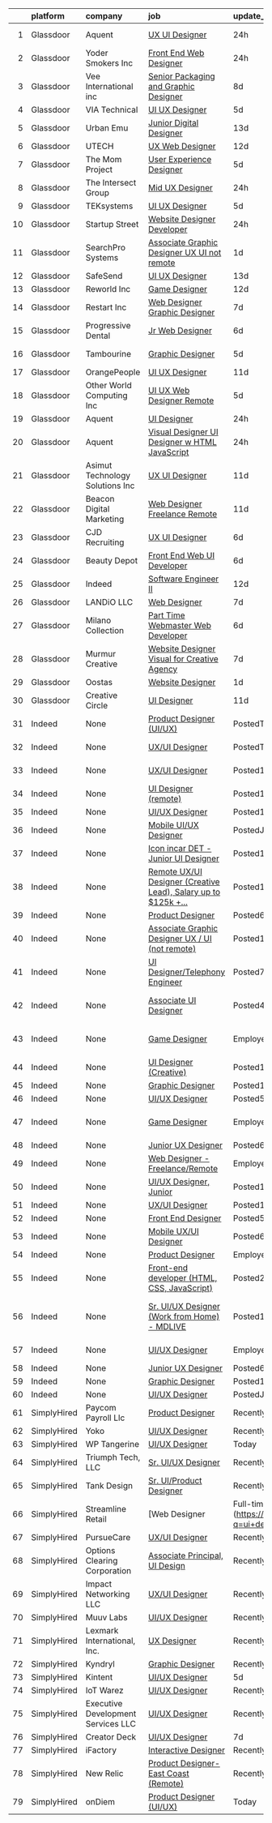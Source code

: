

|    | platform    | company                            | job                                                                                                                                                                                                                                                                                                                                                                                                                                                                                                                                                                                                                                                                                                                                                                                                                                                                                                                                                                                                                                                                                                                                                                                                                                                                                                                | update_time                | location                                       |
|---:|:------------|:-----------------------------------|:-------------------------------------------------------------------------------------------------------------------------------------------------------------------------------------------------------------------------------------------------------------------------------------------------------------------------------------------------------------------------------------------------------------------------------------------------------------------------------------------------------------------------------------------------------------------------------------------------------------------------------------------------------------------------------------------------------------------------------------------------------------------------------------------------------------------------------------------------------------------------------------------------------------------------------------------------------------------------------------------------------------------------------------------------------------------------------------------------------------------------------------------------------------------------------------------------------------------------------------------------------------------------------------------------------------------|:---------------------------|:-----------------------------------------------|
|  1 | Glassdoor   | Aquent                             | [UX   UI Designer](https://www.glassdoor.com/partner/jobListing.htm?pos=115&ao=1110586&s=58&guid=0000017e02b08caab4791fad0b35ea04&src=GD_JOB_AD&t=SR&vt=w&cs=1_ec61da86&cb=1640722632250&jobListingId=1007531285725&cpc=883DC43018083D9A&jrtk=3-0-1fo1b136fu3qj801-1fo1b136su1j0800-7b89169d82bec9f3--6NYlbfkN0DMrcEu7yrtATojKJA7cEzGQ3FdRGWLh0CZQInL4ECGI52ZyweAoyPmdD8SPg-eEdw_i0rGBjAhoAqkrdviVAzNXj4ery_NXeXuFasQ6c2GXw0HiW1AEhBr0aLuC-DY7eK8-LwA5E2aUxPwv_iIKO_wRIIcyvxZgDQ3OTIZc1SnmzavjwlXJU6n99OZDIMd5_E92y-RCu2kxJFCyEaEJQ8DlaH5vvlS5OCtKh0_ZhxsHHjGPtqFiPUQey5P9wkn3DQ5P_Fefr8H2N-eOEmI_Yph2Z9Wy7EnuiSwH0GJyd2UYgnYfJd0HrJx2ZingJ-It2X48mLNg8CwzrtK-P4CV7VA-B3okgflnlFMvUSLe2CCOu-09XfvquJb_nPksYQ3CQWpiBM5fpRB4DdHDXlacLW6hNQQ9fuzGnY2VGLHWx182IeZkPlQ2SQ50OXVyU9wGtWWheUuLRoBRA%3D%3D)                                                                                                                                                                                                                                                                                                                                                                                                                                                                                                                 | 24h                        | Mountain View, CA                              |
|  2 | Glassdoor   | Yoder Smokers Inc                  | [Front End Web Designer](https://www.glassdoor.com/partner/jobListing.htm?pos=102&ao=1110586&s=58&guid=0000017e02b08caab4791fad0b35ea04&src=GD_JOB_AD&t=SR&vt=w&ea=1&cs=1_44c6066b&cb=1640722632248&jobListingId=1007531161720&cpc=31D92C3C5F3D4D46&jrtk=3-0-1fo1b136fu3qj801-1fo1b136su1j0800-6aa9d292058de38e--6NYlbfkN0C2SVAOpOeIWQkPp9EeCSLxTLheLRty2uanDx8E9nXZ3nTSPwj8hfD9xU37MquzBMTS9vSdm0ANnolAix31sbNjT7gqTuDmUAZyQ3hqSfhjnsd8njFkE_6sI-4NGj9vBFrVtwsvqc3yp8wdPgcQRGonz4X_-esot6b2pUxyFKsHnem2WB0vgq1N95TYW8nyMSmngxUlPdQqz28iXqu_QSq177opVRhpXrWJXpoSq_eM9vUgTJ7N7mwBiISmeuLhGreGtA1DUVyGUurD5pery7nIC8fCSx4DjoHwsGZVRfLGPnbdy9PSu_K5iGkluPnkQuvdJ_4sJ39FPFwUZoE2gOIQUEpUbhr54jX08K6AkeGGv3kSiBrCjhAdOTgEkDg795NN338MI71qe8ret8XLJcWinmMalOL7QnmR7R66zBIDyEOoI4p4sWlFUG3bU1c1G_pEvqawVM-QJripIcCSpAVFYNh9SsAWCy8c_MlMSKVB1m7qb45GK5zytJdRkW3jsac%3D)                                                                                                                                                                                                                                                                                                                                                                                                                                                    | 24h                        | Hutchinson, KS                                 |
|  3 | Glassdoor   | Vee International inc              | [Senior Packaging and Graphic Designer](https://www.glassdoor.com/partner/jobListing.htm?pos=126&ao=1110586&s=58&guid=0000017e02b08caab4791fad0b35ea04&src=GD_JOB_AD&t=SR&vt=w&ea=1&cs=1_7b80e939&cb=1640722632253&jobListingId=1007519032631&cpc=9C938E8DE9AD6C02&jrtk=3-0-1fo1b136fu3qj801-1fo1b136su1j0800-96c0e8b4457894c5--6NYlbfkN0Dr6IKwl4lkWnAOZFGyO8hF2TMBrUYSqKPpHH7znGLbnsjvVMpQ7-eveiYjoB_rmKUGHSk4mT-paGbCiYf9BTelT4q4w1xKyeThGnfGKtKwWQ4fzWdYG6ImaPLbWGViD1KyXhUdZ3Ef2r_EyBCzUuMXqZj8-_j4RUw7QlcQ-Tm3uQYlr7Z_RXHqEBXzWRGiZv_p5SHU9ch3LD2jT1IP7IWZ8h4q5mVI7YjFdafNmvN2t9_e2wnVb6azTFuE7xlZeGGAhbchOy2wTgodtpxbYRNlKgLm1ov2CjDVBw12ojSD6wjc2cfNSgm__YgV8p-N2uLvP4DAVc3oevaJPWZg5LJNQjJhIR1oTvCSMFnMJ0biTJhiPFChNJEuGYG0QgzAp-Fj9Zmqmxw_DtBBZ3Z4k926jpjDiPdJHCrrTg-Jjo1xJyM6sfWfIu6lm-G3UhW0fOMx0OGr6S1GzwUlu_BlCVY55NPgUldPUU425xr6Vcpb3Pkyo_d6nA6yFx5fZzF4lgGTqOGRwpp-ayuqtvEl4sQC)                                                                                                                                                                                                                                                                                                                                                                                                                   | 8d                         | Garden City, NY                                |
|  4 | Glassdoor   | VIA Technical                      | [UI UX Designer](https://www.glassdoor.com/partner/jobListing.htm?pos=106&ao=1110586&s=58&guid=0000017e02b08caab4791fad0b35ea04&src=GD_JOB_AD&t=SR&vt=w&ea=1&cs=1_abb4482c&cb=1640722632249&jobListingId=1007523801243&cpc=AF8BC9077DDDE68D&jrtk=3-0-1fo1b136fu3qj801-1fo1b136su1j0800-e80ccd3ca33403c9--6NYlbfkN0DiMOjtWe4T5v3kAjl8_2bayrJS56UUlntEwXslP8cANY48OY_wSkTvA2xp4BkUxfcVoE56fNtgbmMUgZiU49cdkYPJcjPUwW4qY3Zwj8W2wVu4P8b7wv-5s2kllcya-wstDrzrE7HGMq0HdUGj2nUKk6LdbQkXCIdSBv6EVdxHHGa3jp2c1IyJ0S46kvGN-swW8VTOih9R3jIJAniBzJUJCwNutUKHwUKJoHMZR-FTfflijOdyp4KVnyLgXDh2VBQRZgFeN0V_-J2gANH9VPmja-HYO9_HouDVbcJBriEbOJHlaLLIMBhI20QgeFHlWPayOqyzOcASHfYnZjdHXpt_yVF0hR8K4LFTXI908NBkyDm-FL-3ibzLCk7i_6xTOfK7HpJG__yKlNpd5uD-9HB3x4fp0ihhgUYDgV0TnvSvrUFz2ScnrlmvavxgXzitVv8UYlBQqRcNKXHmOYB3xm0DMqliE8GYIWjCuDHEpvoWVKztCRRGKQ0L)                                                                                                                                                                                                                                                                                                                                                                                                                                                                          | 5d                         | San Diego, CA                                  |
|  5 | Glassdoor   | Urban Emu                          | [Junior Digital Designer](https://www.glassdoor.com/partner/jobListing.htm?pos=104&ao=1110586&s=58&guid=0000017e02b08caab4791fad0b35ea04&src=GD_JOB_AD&t=SR&vt=w&ea=1&cs=1_f4d75413&cb=1640722632248&jobListingId=1007509787953&cpc=25F7D4ABB6558D0F&jrtk=3-0-1fo1b136fu3qj801-1fo1b136su1j0800-5919bc809a6e53db--6NYlbfkN0ACTeRvGRFS6hadW-07x_K1RnsIE8OdH4tufuZ5eRAiXlKUaMSpP8s_d7yX1UKsWVQ2RflAnATkiUyMvmeFjc_tDlq225YB36XRdXypPb-vsTvIVluK1qg0oyEwXuKD3gZAzYXc6XsX0Fd-L1Dh5tlWNawy47ssdxVs3zHjXUr11IwjKxKZ9bh34CdtR6qu8Hf6F6YCqBbPRyPWtxId5_nLDqyBb9Yyjlh4KNc05ZD6VX7pQ0oYFOFvmnU8jGzRWYqRZ1H77_tOWX0ee5w8mWzWGdOXwramemfHl882C3TxMHa6ycaPWtlJWU0t43B_tzQ5gLBl7bXH6GLZFgxYumXuG9il4CPMIw8-tdf_JiNT9xSTe1arJ_D3geh0ghPUmVtg_Y_cbbxh7uyFGdZD5sX8kKYHBsuTnZJJQnkuZ0pUj4Uff5oAWdYZOD9OCGSo0fACk5mHzftmejjk6mFd59fxtpi0X3NPJKrqcE7nerDPO3MZx5duEO11EnyqXpCONsc%3D)                                                                                                                                                                                                                                                                                                                                                                                                                                                   | 13d                        | Washington, DC                                 |
|  6 | Glassdoor   | UTECH                              | [UX Web Designer](https://www.glassdoor.com/partner/jobListing.htm?pos=108&ao=1110586&s=58&guid=0000017e02b08caab4791fad0b35ea04&src=GD_JOB_AD&t=SR&vt=w&cs=1_a30fcc53&cb=1640722632249&jobListingId=1007512600179&cpc=9900C911F071612A&jrtk=3-0-1fo1b136fu3qj801-1fo1b136su1j0800-b78eccbd60626b04--6NYlbfkN0Ay_mhnZunPPlS0vYjQIAyHJzZkRe73IKRVzQxB9tIYOEQbxoSYNk7w2XFhYS9_cDS8XjIb4llfwPjgv8j4K2YKP1FQJE4kIYe0PxcQR-HcvvTIxltjU6WWuTX16CMC18Zxoc0erqfqxWxj5fl6JgLl36g3fu3vN-q8xnf5zGc91j0crzHUaNppjEfR-GI4J1d9qUzi2GEMvhHdiFZCIEPQsgZiilx-JFrq8vTw70aUTybA0vQnZRInYfyOYUKB4pJY3uG8aD46_7mHQRsC1dXGy-c96SEOhNZZCu5t8zIegtOU7Q4BuXt3qpZNN5Gj_Cjt4zHGv0Z3JoJN4ATxFRgmkibluxVaYgHsyYl4Ka99EhvyeQpYIw29A03p_j2dbpMlASPJlrpEqJhYQr6fZSfyCiGuSUd0nW487drLoKg8OlEj83tsk97DCTOPfYh_GNzV0D5ha_HpgIkTVVsS7R2IXTGGHUJg8jgZ6dkstULqQSO0T8J2-vpZOnK062Hm3FNrcWUFBZja47tZVQaTEgqkxtz4Syg-va7bILVF-BQyIKpwE8b5sYZX)                                                                                                                                                                                                                                                                                                                                                                                                              | 12d                        | Dallas, TX                                     |
|  7 | Glassdoor   | The Mom Project                    | [User Experience Designer](https://www.glassdoor.com/partner/jobListing.htm?pos=130&ao=1110586&s=58&guid=0000017e02b08caab4791fad0b35ea04&src=GD_JOB_AD&t=SR&vt=w&cs=1_f87609f4&cb=1640722632253&jobListingId=1007523733154&cpc=A0032DE20586B9BD&jrtk=3-0-1fo1b136fu3qj801-1fo1b136su1j0800-4610d816df9517f6--6NYlbfkN0BDp_epf89aHDQhKpPegNJQ_ldQpEFZQsM9OcONMGxWx6pU56EKHF58QjVdAUvn2gVOsPm4R4y94DmwK3VGQH5LhjbQRnEGrDqFs48HhnSFEgyLGuRwpjKkXvQmhKA846SSwpyb7WfVfzxQdsm-sbST5WWpX6lQmevK5OrypU3EZf_05WtOVPT0aqQ_AbvaPjXiWvRSr6GvPQwWsHs-KjCxESGiYGR8XR2MHb9Qn25I1_OYuH-w-EiYH8Vvu7VFm9zDw4Sk-AUrmrSCIK4RMuA3jp5w1AtDhY1HnMnQayxJbvRh904SLZvTJ-51eiktaEYA2msXwmtskTaGo5UmUXQpHnugJj7XItgziut7RP9xtWtJahkx1lmYgKUuXHOiYXI05F9SPVHLOosvCmzTcckVe9tlij-9mSPYUWYz2mI4izBXm8TW-RHjblVLN_r7uWRok0sWkbx8gjfQrr0fR1YytIk5WeeOs0k3FWJOJ0s8xWJEsztlHeCwhVCoCrEXhhhWxgaplxIm2Wk4m0bOE-r0Yzd2lSUp_VMJ0v-CNq6EGaFoVXi5ilPkOVm8m8qeqCSmsTZQCJEgNVCjuU2BI5nMoanyuob-E_GZY0-Hsf8efJNVj-_iB7g2LRz5ejKK_jbo8WvO_DU-EFVV6rzqVmHHlRZC1ParAPnUgOygViGqnQ%3D%3D)                                                                                                                                                                                                                                                                         | 5d                         | Minneapolis, MN                                |
|  8 | Glassdoor   | The Intersect Group                | [Mid UX Designer](https://www.glassdoor.com/partner/jobListing.htm?pos=114&ao=1110586&s=58&guid=0000017e02b08caab4791fad0b35ea04&src=GD_JOB_AD&t=SR&vt=w&cs=1_240d9d25&cb=1640722632250&jobListingId=1007531736880&cpc=BFE8C4BF51BDD557&jrtk=3-0-1fo1b136fu3qj801-1fo1b136su1j0800-ea7acee162d3bce4--6NYlbfkN0D3PcU9heefYh9TtgByvMoljOix8d9QGO4-sOduKDD9bZ0fDaa3zG6tBdJQ7PfQSDzq-ueRdn10AsvZt9qSWAML6SceAOhZ36pt8f2NtOlYAbtqUbczZMJ7oOEfR9YVci4u7F0BfjJPJPohESAyJLdW7WRpcQcvPyCA9bN4vq0OR-CCU2Y8RdV-Dw9z13UlmkRZHrFSGGOwRKauIrYgaCQo8uzO4QCa233tZKgmxKzXRXxPFnkE9q8RTOYFRTJWStYXn1kR_FlVfIabIvtLY06g1-j3LYBOzTnj9ahRwryniBnW4XKjC6YpjB1ygNNk8Oy4EC0nNC6W8C1dlYrnr52g6n2hU-4OEFfajPED4qs04ANC292FeZWTRdIVGgGIqW-W0Ij3nIp6RHquPYU4_Y5EzF7swkqjOzipMLtJaf9TXFnde7p3H709d_fgq4piE7EurkbKt6oAEXFp1vtl8Q94LXQR4er0g-2DOEf1Ke2JK0qWJoGTfzSh86NiiJqhzuD1A-Ybi-b4_ait4lSP5NV5OFrFzXkmTC_deLVVy5LrMvGw2HJwIhJQKoAvGD5Zi3M%3D)                                                                                                                                                                                                                                                                                                                                                                                                | 24h                        | Irving, TX                                     |
|  9 | Glassdoor   | TEKsystems                         | [UI UX Designer](https://www.glassdoor.com/partner/jobListing.htm?pos=122&ao=1110586&s=58&guid=0000017e02b08caab4791fad0b35ea04&src=GD_JOB_AD&t=SR&vt=w&cs=1_b6f91c7c&cb=1640722632252&jobListingId=1007524475702&cpc=C63BD00756FD6F58&jrtk=3-0-1fo1b136fu3qj801-1fo1b136su1j0800-bae46d47f76c23aa--6NYlbfkN0AuKz8EBO1xHDEL7V2YF9xF3dC_I9B9i-Zw2Jh8clPMK9BxhHDJszxSyW718EipT5NLb8L1PLjEk42g00umk09WJnNLilUTs8o3SYZXOoX8ne9gbqp6YCaFYQgtCmzkhVTMNZMWcdhw7U2ZnBvDZxwdhFzcJVifWr1nYmVinzsaPTG76sspcCpSGQOU6WQ1P1gckxQfyMlPA3WZoXQdcvmpNVLnEIHveZoU_CUKCBBCQgoTMwaZ6tuXVjXlb8AkYrtJUiAdc_rMmoM3QPMtK7jBPsP8h4-NJYr-kPIF81i25xJ_GbHDgrk2vNCTaRTTc66pNJ7JxqGupTZz4V6AJ6-jAc3jwMe1ziGlpEzxyQRQPQbZfPk6mgi_1P4QKT4ByohDp5w0D1ykxIMxth-9-j1Kumh3k_LEVB8Z4NKuhoia7WQmGGkFzsrBvsicQ1DNzUm2-8XNpRb6w2SW5CfNeYHwAnHT9fv7-C-7LWc6zKBEoDRK6LhmQC-wgOc4BxxGSKzymUqkyk_dhI9-xF1TFBa5178za7x_bXAQrsncYeXS-DO_lwugKXpWOomVJw60jlVT5qz3yIcP5c0xFlFrmZDIoXOGBSBhf4SelWNwh1Sp0MjVj9Ar-EZ1l6Es6_eWtW1qxvPe-Qhf7BSNbOJhn1WMygU2ZCHxz_XE9jwjZ35WpPSxGGFHSbCwQMgG32d8dLoNK4WkZWYYQ0iJvboJV7NYbW_ztTGuss7nyn10EXL-CIerfSXfCN3NJKGai7XJbOyrJxL8ag5gPdqLPZl6X8xy5GYglLzmVSUFMLIRaMgEbUlhoXT3dN336ZVPh7C_hiHECKHd8LeJLt3m1oEtEXaIj7L-NKdGmD611SVonQluTaZLogEvcJysyYbz1VnyZqpLQGD1IaY49kRKignpC9Z2XfyL8-mEYX0hXVKbCj1BOiEZDZiPLINBd1_3bYlZpFk%3D) | 5d                         | Atlanta, GA                                    |
| 10 | Glassdoor   | Startup Street                     | [Website Designer Developer](https://www.glassdoor.com/partner/jobListing.htm?pos=124&ao=1110586&s=58&guid=0000017e02b08caab4791fad0b35ea04&src=GD_JOB_AD&t=SR&vt=w&ea=1&cs=1_6cb774e0&cb=1640722632252&jobListingId=1007531179415&cpc=92BEE8AC7E71C1CB&jrtk=3-0-1fo1b136fu3qj801-1fo1b136su1j0800-cc7032e852821f8a--6NYlbfkN0AjvV1QcrnqLYGFyLKKtGtwiexFpQsXeHMHlil54uzzt_uzV01RhJTlA3bFp93YREGqWzMKrxDBqDpRl2fpmkcndy8FGn_z1RgYLJmHafqdUEf6Rx_nliJGQevIyU0-Ca6x5PGOfwYU9ccFa_2hVniqs7WQWIRRFfNitnCfMovyP61POyQZkJO3C4NEClLOT5BUIh97bAnfFjgEa48WT9ou-NWBxso9Vx5ZX-XGsmwI1a9dQxShkI3ExngyMIISaODdCDc3fcGKMivhy4mVJZj2d9HAOyyIAT-qkNT6FfP7JDNeQzgr8vkSJCM6Oa2SXLKLRWwwssl2jwJwSG0RS4fykl9i0niLUV1O4bsUZ_PKpsJz8o3QT5Y2oZUUivlyjxNt9lFBTGrw62PRc0RcJEXbYUnegceyr4Sls67bBkfXh4FGBercDgnOHOTn4ru5KnW6ueSvVFrmQtuyKyXUpOgIU81fcvPwXfBBYXGSAri_nxjjDmb1zVSU08DI1sdALL8%3D)                                                                                                                                                                                                                                                                                                                                                                                                                                                | 24h                        | Saint Petersburg, FL                           |
| 11 | Glassdoor   | SearchPro Systems                  | [Associate Graphic Designer UX   UI  not remote ](https://www.glassdoor.com/partner/jobListing.htm?pos=116&ao=1110586&s=58&guid=0000017e02b08caab4791fad0b35ea04&src=GD_JOB_AD&t=SR&vt=w&ea=1&cs=1_9dfc7b35&cb=1640722632252&jobListingId=1007530848104&cpc=61E17551093C17CB&jrtk=3-0-1fo1b136fu3qj801-1fo1b136su1j0800-ac1b5710a91264b3--6NYlbfkN0BywnJtgUhyVrzYrR77rHNUdIT9u5yxXZbdgWBt5g5sCHBGHKfjYM1xI5Jzf4EVkk6FZW7oUCRswkTNfC-F6AAu1vIv55SlkVjVkoXkbpNZ11kOO6OErzhAeBrb73w6frxK1W6OAvYgDMDpjzgrhrQkphExCeY0ESyE3CKhe6FMpwHo6mEkhItZS29_O6FerlOlKT6PnZxy4-hlx5l1H70jhLRDp5D1E2MEtQRdNWEKMNQPkBlquICDgAkocazqVfjfgbj6BB5PaKgc4Vu83m9pM5-b27MsK1MKtAK_HFfIf573F706d5BYjDfEF1aJz8Uj6YBMyuS9IMI7K3He7lDAPKLpB-oM8MotldOcy9WVkUK6FxAb-DHl8geiwdAzG02DI4XyMyc5eJbScfBiFx67D1YyHsnsKXC1rJGgUs4Eghze2UuRqgmelLi9_eoHgsID3pEpOaSQfzXgrhZ5BNxagjry72_QYna1-Te-xyLQmZwSVAs8qmz7KkCqkNQxRlc%3D)                                                                                                                                                                                                                                                                                                                                                                                                                           | 1d                         | Massachusetts                                  |
| 12 | Glassdoor   | SafeSend                           | [UI UX Designer](https://www.glassdoor.com/partner/jobListing.htm?pos=103&ao=1110586&s=58&guid=0000017e02b08caab4791fad0b35ea04&src=GD_JOB_AD&t=SR&vt=w&cs=1_415de430&cb=1640722632248&jobListingId=1007510215711&cpc=CCC092465BAD6A93&jrtk=3-0-1fo1b136fu3qj801-1fo1b136su1j0800-1a7b439a388d526d--6NYlbfkN0BqVXkbfv6PbCXdoY3vM5dARM-15gOrMapMqzBcScSKDX7ZrKi-iePkxtutggafbqJUgnRAuQ3FCVJwgxLi4Upe2DiX8X7qPTkL0a67hV4DtTqd3wWTCdBN0vNrBwlotlzYpCi3JAiSq7Yy5erq9rXJNgQr1-2YY9iKm6RcTJqW5YMPXliidYZb9tuFvurxqYOgO0ehdPkoT1VXERRQ0-NBZZOhdT1AV7Cy2l-y2S6vtC6Wtro6-psPHu4hokj3ucFDIh4Ccf53-zGtjDdWe7z9CbXSs9xtJwcAiWMjnopPGofXsv3fFy3NBv_G-HKTZ_UAZGj1pGSfn6mCgon669PJtN6uS3Q5HdUZ9anWdhEIR6hrgv5L3YKTaPqBtdbZfWBtPwVgrqvO3jQyJfxYIZQ03UNUpLhKzeOOXnKwlsRBi9k0Hd5vMjwwZaXk2hydwSZMIazUrnj9SRdon9Ml9-VA)                                                                                                                                                                                                                                                                                                                                                                                                                                                                                                               | 13d                        | Remote                                         |
| 13 | Glassdoor   | Reworld Inc                        | [Game Designer](https://www.glassdoor.com/partner/jobListing.htm?pos=109&ao=1110586&s=58&guid=0000017e02b08caab4791fad0b35ea04&src=GD_JOB_AD&t=SR&vt=w&ea=1&cs=1_1e549565&cb=1640722632250&jobListingId=1007512622856&cpc=7E69D0A57279CD4B&jrtk=3-0-1fo1b136fu3qj801-1fo1b136su1j0800-ede4e0b0828d2d81--6NYlbfkN0ATuzukLZvOA7Cxi5gGVTPK8s05ijijAIGQnHXs5Od0XxDlEt63OJVJXohpj2PqwG6Gy8MIiiQ0NO6v0XaQpvHjkVpaI0-RxtTzrYL2iUxCc5BjzEajQOLub237Q_SpXuCsB_sYbder3gmGylDyz1S5IdIrLwAaZ3MxHjHTguy9kBHSNOpHWclOo4jyOz9LQUXv7TkIJhyB7dYYtyd43H3CWMA0R3tbcHksVBB0tyxK_5_LOZH-7rqenykKwjOHQSbO543pccHcajSp9SGdBI6GH51MDuzyP8GERoeOXlYOj5DgNT7XrWyRaCIB8_N_q_3rY_G_jnjd8nOdw_vW7OB4Vwuh05eJV-0whIJIVarzmu7LrlwvvPrN5ikV_1is3iLoKHSIh2SzhdUQ99x2MgDFar0rOgYxaR7q7mcir6P6GPwABBbqkGyof_IZoA8lq9qCejhRp9s40qhT9b5IJuutfarf_MBsrbONKdkkMUXjwA%3D%3D)                                                                                                                                                                                                                                                                                                                                                                                                                                                                               | 12d                        | Bellevue, WA                                   |
| 14 | Glassdoor   | Restart  Inc                       | [Web Designer Graphic Designer](https://www.glassdoor.com/partner/jobListing.htm?pos=110&ao=1110586&s=58&guid=0000017e02b08caab4791fad0b35ea04&src=GD_JOB_AD&t=SR&vt=w&ea=1&cs=1_6d7aea33&cb=1640722632250&jobListingId=1007519370919&cpc=25F7D4ABB6558D0F&jrtk=3-0-1fo1b136fu3qj801-1fo1b136su1j0800-540387440a822b8a--6NYlbfkN0BEcW92D8s4D4KWejsz1WthJFFfIW66dC4SLh9Cz-ocNUbMizH-U6ttPxH9NqdS0p2HLx1CYAvicYp6ZiQVpANs_qAqE2c6hhrBXxPS68r7GpBkvP6KpeFMkK4SFV1WzzZlRwaXp_cGdZNe3YzWG1gbK3AVsqxO5gxvQQxgkq1ILBpVa2SSmdexDdlYI74qWc6iowkqt7HjwSxOlai_UgorRtaCRb536etWR3QpUV9LzhV-3n5gquZfowMGlk0Taid_fqGmW9RJ8Zp81ycoV_-sr-hSl_Zrlio6CKC2xrdf2ylKOU9dIy1GFlEqg2Ay7q1xgmZuEqvmlJyNa6iwg8yaeSkZ-wf1407xhZ-gQ9KiKimH-nwnsKvKeyYEJii0BH1Z_sbTihJyePOJ9SqIn0e1Jfi3funhCeXs3YIKKbIzfwf-gsacBAPCHPyZK7ZZ3WPxfrmcjw2g9mb8-hX3zPFg7JqYnvtFY65eMpee0kG0s20OHnaB-W03-r-NSf8h9oU%3D)                                                                                                                                                                                                                                                                                                                                                                                                                                             | 7d                         | Pittsburgh, PA                                 |
| 15 | Glassdoor   | Progressive Dental                 | [Jr  Web Designer](https://www.glassdoor.com/partner/jobListing.htm?pos=129&ao=1110586&s=58&guid=0000017e02b08caab4791fad0b35ea04&src=GD_JOB_AD&t=SR&vt=w&ea=1&cs=1_c067bccc&cb=1640722632253&jobListingId=1007521395194&cpc=883DC43018083D9A&jrtk=3-0-1fo1b136fu3qj801-1fo1b136su1j0800-39def01915059e70--6NYlbfkN0BakWoydUir5sEo4UIl7O5aSPFjTXLkVKssscoScaHAh-31zPNsBIbLTzzomMc-WZWa5WtPjhNbZwRILhvh7KxV1x-PO0D7bgXZf8kRlWxrZsIKxazpHYVR-LCgzEDT9lMbdfFZqet6Y0fu7oUJANo6Oyp0f_ZaAk2d4URV73F5uNrQGyCoaPusNpGW4HLDkHHWnQkMcyPaqHWGz4W_jlbmNlb9hqEygby84wcomLqRkzDI3q4tURgwMO2NBTOLmASp_lsexak70ymC1SytSzAkXDSeI6sVojk_SSOBAnKhdEHj7a2znHYUEDaN1eicXR1aBjuiNmOBBpv-7BXqKeeH_IK_tkZceNSH81igK2Vghhr0tIrkhCIWQ7GL_ko6ESAquBMlODi9nca9KxYoGRDaVECijjcISME8vVaIEmGmEHzXc3pQS0BgL2WjjnZFepJoFgAQYmpIx1_gAr7W0IzhWZkSYbnYQyI84rtf-yPtwA%3D%3D)                                                                                                                                                                                                                                                                                                                                                                                                                                                                            | 6d                         | Clearwater, FL                                 |
| 16 | Glassdoor   | Tambourine                         | [Graphic Designer](https://www.glassdoor.com/partner/jobListing.htm?pos=127&ao=1110586&s=58&guid=0000017e02b08caab4791fad0b35ea04&src=GD_JOB_AD&t=SR&vt=w&ea=1&cs=1_26f49134&cb=1640722632253&jobListingId=1007525688460&cpc=9FFE37255B2C047E&jrtk=3-0-1fo1b136fu3qj801-1fo1b136su1j0800-83c53938102c35c2--6NYlbfkN0A7R8RCls6tnSqkjRBVVG3BKbURaT6T2SXFyew-nTCstJzhvviMYoduB0sx5g9jmBH8UJCSOez8_mv8ZQrIx6xMGExsX9Xu9kTVbgdjQTtU9M5ZI8CRgAplIO9gL5Hq0cUdqSpg7gyqDzkMpkerMUGkLE7S5tNRk2srtde1q3KEfJx0odoyZ9RkYC6UzsE6R8HJpo2ebZZ3LE_B2JaOcNiA3ZqYpmATnrYUZPigXKCPyn76hKX3sszO1cywBoLeju4xXw37mcXD9TsDJdSx2MKTMkN0bZdVZr758t0iTBf0ud0dBjin_kjWiqU_wy6ACvpPMUNej5DPubCZyTZI9UE0QtgCkcycCI4HWtyu9JZ4fDZDcybrVFYupBY5DKK2BB32jdDs88pogKtv6qmVi8acqf1IzsacBnOVA5yHF6p17gpwHoNgTHoGJDsevDagF2-c_I-LciNC_2SVFAafvhEsKfY5Bw5kG4CGcgb9kdzhK3_uairTWIuChh02MV0LCH8%3D)                                                                                                                                                                                                                                                                                                                                                                                                                                                          | 5d                         | Fort Lauderdale, FL                            |
| 17 | Glassdoor   | OrangePeople                       | [UI UX Designer](https://www.glassdoor.com/partner/jobListing.htm?pos=107&ao=1110586&s=58&guid=0000017e02b08caab4791fad0b35ea04&src=GD_JOB_AD&t=SR&vt=w&ea=1&cs=1_3d6f784a&cb=1640722632249&jobListingId=1007514887269&cpc=56632219D727AB75&jrtk=3-0-1fo1b136fu3qj801-1fo1b136su1j0800-1253c4b7a49c7fe9--6NYlbfkN0AshQtpz7K_INzplkaiwul7-A3CHTbkwbV6dHbz_qTR_qzFYajmC6GDq1UHPi56VB6CCsah8RiqeVqVK4Sr92ND6EWtrVYc3R99rdfGNzseWInB7fWztYIuotC08eWCxpULW9ZQ2NbiIIrW4j5VGixxveljQPGYJNruEr0saoT8qZEnt8GRTxSUX9vZuofbZlmCfknt5LLfbgWoPPKAwWeBQ1kdEajN9YZBD8s6yutJg_h8LNFfJA8OEH5wSj5oatORxSE7lKtXa4gF37rjXwYGrDDkzglns1w_K2LqKPDZWcD0o-4c2z58gQnehpS3OuIXi-nCiYJkZih9v4ov6-IfA-RA_I94VnpUqlOx6UJdj1eZZqnlRZkqJHAKgyfCPk_wLHwyxweDtZL4DJFxlqXrJzNySgAJQ4_WOgl_OesvKbInbR90zB_I105wzhTQyIf_mnLpf-HlEX5QoiWURWB_Apefj3zquVDEdrrtXCJ7xA%3D%3D)                                                                                                                                                                                                                                                                                                                                                                                                                                                                              | 11d                        | Fremont, CA                                    |
| 18 | Glassdoor   | Other World Computing Inc          | [UI UX Web Designer   Remote](https://www.glassdoor.com/partner/jobListing.htm?pos=120&ao=1110586&s=58&guid=0000017e02b08caab4791fad0b35ea04&src=GD_JOB_AD&t=SR&vt=w&ea=1&cs=1_fa2be8e2&cb=1640722632252&jobListingId=1007525898874&cpc=18C9CE28155C17C5&jrtk=3-0-1fo1b136fu3qj801-1fo1b136su1j0800-24d50385fa963ea7--6NYlbfkN0AI3xHKcnS7EeGFtEepJvFFGxy_aw176ce9tFY8Y3VOhml5bu5y0XxG2zTHo446PJ6bQIk6pMxn_mUJRzU3B4dhhyQP104oRIq5dmlGajkYcN80QRR6lsW5tqOBfLDIr82aZJhnCSUfEgh18L-SfEfvotb6ZPio_puHllSrJDetcvQcqAIuSCOAwiWCwLKHjoWEUPHIXVjJYiwm4sJ8BWxtSaJac8qJCsec5b1RD6Vv2Sp9fceAkHqae8neYObVLWm1gj2zOwgBlE2kZSoynKWIlwaBxC8feRsLn-xE54Wg9AC6nMIqN_7ywQwQHFL2wvMfU6vywQOimh91zS8vxuum8JAUlra_lpbf-I3EwK4bapIz8IprsXKe7eOOJK-EQVGe-eMm0ZNodhI1BeP-ojwfvzb5fX_v1AqQR9Q9Qz3RdzTYfmn3DxaOsvI4DLRvhJ4iw-0ZKxO-oiBKuKOx9Br0K2BsW_zvgIYL3lgN4oefS_JlnTo8WVN50YSiysoYdvA%3D)                                                                                                                                                                                                                                                                                                                                                                                                                                               | 5d                         | Remote                                         |
| 19 | Glassdoor   | Aquent                             | [UI Designer](https://www.glassdoor.com/partner/jobListing.htm?pos=118&ao=1110586&s=58&guid=0000017e02b08caab4791fad0b35ea04&src=GD_JOB_AD&t=SR&vt=w&cs=1_c92461d0&cb=1640722632251&jobListingId=1007531285729&cpc=F17331D9BECC482A&jrtk=3-0-1fo1b136fu3qj801-1fo1b136su1j0800-b8fbba82182689db--6NYlbfkN0DMrcEu7yrtATojKJA7cEzGQ3FdRGWLh0CZQInL4ECGI52ZyweAoyPmCtFqMPvTg61zVWTafVx2IeqSt4QzX7NZoKy2LDGh2e6PtZslVblntILL51dMqkqYoaY0G51885BN95pFTIgs73JNZJdgZAWFIa39PgqYrsdIJjgoilzJVuvVAa4BFbWKf2ZYuNwt-takylRPEITzE4UJ7negUMgfmqMx9xgCTsEHIUD6IFhBC7cRFyLKMk-MfIvZBmyKiFV_Y82WifQMGY8wEl_PS23ePDsVSpfN5Pi6i8Ply-alU4Gb4zvOXj7m0oS2dm3PB0swq7DWpHDyupfOsDC9JzxMtQjm-HtS51OnkBHIj0qpJUt6ng3aGFvm3uu0K2hrH8r5IGDZlb5XZ8ss4U-2misZ5mlu6v9SruwkHYNRweoPikC9fv3J4QagJM31XedPOSM%3D)                                                                                                                                                                                                                                                                                                                                                                                                                                                                                                                                    | 24h                        | Remote                                         |
| 20 | Glassdoor   | Aquent                             | [Visual Designer   UI Designer w  HTML   JavaScript](https://www.glassdoor.com/partner/jobListing.htm?pos=117&ao=1110586&s=58&guid=0000017e02b08caab4791fad0b35ea04&src=GD_JOB_AD&t=SR&vt=w&cs=1_ba08406f&cb=1640722632251&jobListingId=1007531285728&cpc=9952A63AB06E78AD&jrtk=3-0-1fo1b136fu3qj801-1fo1b136su1j0800-7f8129a26f97d783--6NYlbfkN0DMrcEu7yrtATojKJA7cEzGQ3FdRGWLh0CZQInL4ECGI52ZyweAoyPmdD8SPg-eEdw_i0rGBjAhoGj5FW3waqtvJiOGBCkeZ03-1KJ7hvCBiPL9x01__I24nWGfGAhdLljT5IypYI5LrlGTvfryS-ZNBV3iE-UH7IdN7T2Ljif4E-PKxM3HB3I08S-zXqWbSnCZWyv3jqufdBpNW7GXPE1rHPJjXmf16fZUh5QLUI6GTuOwWiUVNrB5SnDjTBhxJJuvMw7IS7B1cuBTlDGzkPd4waND6Jrko87XwiyUBbMN1UDCgRtFfWM-Zvrtfyu-pJOy1g19bmZRR4RoUF6ZKWVfNmyTDjMgMwMF2atHYKx8enqLwFaKCwTW092ynOpYsxU2RB09HEtDjai5LLowA0X8LwMyhbrdwK4GvWe1nGzNUhSa9-OWgvMQrnk3PtXx-K7pL20u6vMdzA%3D%3D)                                                                                                                                                                                                                                                                                                                                                                                                                                                                               | 24h                        | Suitland, MD                                   |
| 21 | Glassdoor   | Asimut Technology Solutions  Inc   | [UX   UI Designer](https://www.glassdoor.com/partner/jobListing.htm?pos=101&ao=1110586&s=58&guid=0000017e02b08caab4791fad0b35ea04&src=GD_JOB_AD&t=SR&vt=w&ea=1&cs=1_c908f8fe&cb=1640722632247&jobListingId=1007512908941&cpc=4E9467AEE1271D89&jrtk=3-0-1fo1b136fu3qj801-1fo1b136su1j0800-703d8b3af9fa3d05--6NYlbfkN0AhvFCG2TuIrjLgPIDd1jCKHztNQ3o-MTVyDk3FBbBd6PxdSsX1vcK-51JSDMZabdFJmJLb5vO0bwEVzbEX-TXwJMu3gxKcs2mK0tjW1ZoAXFRwnFwxkkEfH50v8wPJQ0-6J1YrFR17hjdU7qQKkIZiG_PrewJvzn8lpuY5kM1gKUO1-O2VtlmtjIxmlK0SJ2TQ4gBigPw-X0iZztoy-XenVBW72HrBN7OyeQwG3_9Keg4wGzWo1fbpcNtKxAHXuDV49KXwC-vUpSGX13jzRlXyD2SceU4FBO6B_FjZ_B-VC2koDi9s7GVAIpnemWQwmoTBewCRThAfxNE1Ujul-bkUxl_oJhQZhycB4hWZrTOZvwlCW3KAG5DbITljd_7O5eHTDDjRW5e_KXPa17l4Ce4mDlxsBjForfgT9d8s2CGnD7rS1F8mNJXjELplT1FLm0o3bq1TFxNOwhtCfsRMppwJwQsuiHe4r5YNldC_6BdCGw%3D%3D)                                                                                                                                                                                                                                                                                                                                                                                                                                                                            | 11d                        | Plano, TX                                      |
| 22 | Glassdoor   | Beacon Digital Marketing           | [Web Designer   Freelance Remote](https://www.glassdoor.com/partner/jobListing.htm?pos=111&ao=1110586&s=58&guid=0000017e02b08caab4791fad0b35ea04&src=GD_JOB_AD&t=SR&vt=w&cs=1_aa5aa0ea&cb=1640722632250&jobListingId=1007513318157&cpc=883DC43018083D9A&jrtk=3-0-1fo1b136fu3qj801-1fo1b136su1j0800-131d961ceebd3187--6NYlbfkN0ByoMLy1jAo1MhRu8q5XN44t3J5pqMOmdSgRo4Glq2EQLF-_WJY5D95y6fFFR0QU6qMmaX-Hpp6XzZnw1fdC4Z8MG3e5pRRtVOzcre_bq_qN2rXVZ8quG50tr0E_GbS_O597HioF4krR2vBsitycB33aC_NK3Be1Pc2G5FgrXtaX5VWk3zllMryPEnEcMYfE_dso3F2SkyB3-GvPDJCsM1Inhts_wiZPg6h7ibi4P_cirw__hQHVmzMOf1b6vOoRt-JJfHtfyezJo6DhuCoOTDs2Fu2JyQ7toqqJb-atlu37eqcVleO794CjN1ARvzdofHoMh7wZ5hFEi0wsYDaneGIA4KNA5RYVxqs6TPIEP4N5qrLahj5X_xAmmZR1D7BznUiwBQfmPTa9aHB9Lxg2PhBs7yagAqLKaQLa-D0hy17PMvi6ypZbpOSbIk-j_wj69u6qIIlaHVhv2-scRiqf0crxZyCZW3l0tTaM-3nO40OK7HAgzgDiwFjCpXF3EFScaz05P27fAoPZg%3D%3D)                                                                                                                                                                                                                                                                                                                                                                                                                                  | 11d                        | New York, NY                                   |
| 23 | Glassdoor   | CJD Recruiting                     | [UX UI Designer](https://www.glassdoor.com/partner/jobListing.htm?pos=121&ao=1110586&s=58&guid=0000017e02b08caab4791fad0b35ea04&src=GD_JOB_AD&t=SR&vt=w&ea=1&cs=1_f9d75a4c&cb=1640722632252&jobListingId=1007521997072&cpc=5FEB1BEB8E14EF52&jrtk=3-0-1fo1b136fu3qj801-1fo1b136su1j0800-d7f568e665fd0db6--6NYlbfkN0BK9GXDcakwdiqmeo8o-2GvkYnmPkq7xevAHdeF_847qp19ZICumveEbQOAJZxbuktIlz-LDJxEaZ3WpMwh2Au0_yqf4Y1Y78XjeP56lBGYscxk9a4Q55u7354d16-sW-cw4TLcWG04SL353gnzqh34I5pQuh9j_mEYbDXQaCy01Yo9bDdVCxtT7ZFUweOyxVHNcs0p3O54yl-OCyfM8ISBdj7fsOVcwm40VGV-8-5VRToQl59DWn_S236MNb2p1-7S_FH8Iq_R-B9Kum2G9iH70YUJXE_M42j6cF0KYfqBoI7zBvcJT1Nahf2jS97CShsgWkxrCyMMCyfAKUXnmdTmqOnIN_urBmwwPH4EICU9dWQmiwdZlyWoKiwnpaLQ0O7PezaFEstsTvg4AtQ7L37CTkY1VSBa1WYrN2wBpYShB6OWSNxZzigIRybPyEnUTTin_OHVXL7R18OszcZfBx0_aYzu4Xjbwfg%3D)                                                                                                                                                                                                                                                                                                                                                                                                                                                                                            | 6d                         | Chicago, IL                                    |
| 24 | Glassdoor   | Beauty Depot                       | [Front End Web UI Developer](https://www.glassdoor.com/partner/jobListing.htm?pos=113&ao=1110586&s=58&guid=0000017e02b08caab4791fad0b35ea04&src=GD_JOB_AD&t=SR&vt=w&ea=1&cs=1_eb0e2469&cb=1640722632251&jobListingId=1007523421528&cpc=2C031D2D3FF29DE7&jrtk=3-0-1fo1b136fu3qj801-1fo1b136su1j0800-786363d5dba0a5ae--6NYlbfkN0BBGG9LMNqL16EzDx9S3nKk4b6IwprgSJginr0DZD_oW8gsQ5QvywDNUVp2pUslqS8KvKLGDxIuG0BU-hjF0UZ0sBiekzCi4yM-q465vKdG8YMYt3EYypC7xmlEN3RBLxf28pwbmaTG4y-mkdGyLTfyEvv4sUEJ8AtFLWGDVhHXWB7UWAjKWKMgHfIf5Xqs1KzFSIsYqpR5LrBasjqzFFDFxPa1zRVP1fudGUDvSXtIkWITQdVh89QY5fLFrmuZgKs4I3oJ3T9Ai6_4IAjTIbwUOvj2jZd0fqemx0-lnLmCUK0D46oj2a5hy-dg2I4qhXjNPGl1qogeY37WoPi9UtVOASUYIvJBOHkb7CAUA0hVJDmX8CFi8074q_GWzZBRrDkwP4M52C3XRXCIAxOpVKKFmboYkFDUyp-YQJoywFCDWRtOelU7H1OCmJJxV5rd_rbkQeTagAQD8TIqlYskBtOodq5aO_DcRH15jI0902-gKaxaOO1AcpQwtVpMva1dsNI%3D)                                                                                                                                                                                                                                                                                                                                                                                                                                                | 6d                         | Tampa, FL                                      |
| 25 | Glassdoor   | Indeed                             | [Software Engineer II](https://www.glassdoor.com/partner/jobListing.htm?pos=128&ao=1110586&s=58&guid=0000017e02b08caab4791fad0b35ea04&src=GD_JOB_AD&t=SR&vt=w&cs=1_ebd9724b&cb=1640722632252&jobListingId=1007512615611&cpc=AF02A54CD0F60729&jrtk=3-0-1fo1b136fu3qj801-1fo1b136su1j0800-42fb3b419c0540a0--6NYlbfkN0CiRNM7CVr8YueLFKlzwbFWI0o7IjV438l4sVrvKZ0flj37geW1YDBjfglG51LkI6jl2oX3pDRdk6M0jy2dcScueYAND7IuDL-eOEDHmVVwHxxH7XYTKf2v9y_0O2bGM90BkhMxnJkjSFxa0POocaR_6D6NnglQHsIeKanvmsUk1tdMSVIUZEIAHegjBwq8bl4lxVqvMwb_4cYZMC8SbCQTQ83L2uEhzjOWcNzek0JcjtteyKCcWFUuoVHOKB5fX4pxzcwkjSPdyx9XCy_588Qsfoik3CtIAXAnNOtqeLiAhRD6oHtQs_uiSnBHDFxAhOhkItSY2W_1Kn0KIN4jwDbEi_cTnAnSMafYt3Gq-olBRq5sqHe9ErVMnqys0tPqOCmNp-2jnTss2uAJ_i2Bpx1P4xF3HOzlr7OSBVHgN_8ET4O3Gr3vF1HbxfVWkjiFr0v6MsfhFuYEFLTexQwpWRwTlpAkhM_SG-oiVN62WeNyTrNMVT45QI9WcSRwR9fUsFVJS36Vge9tBQ%3D%3D)                                                                                                                                                                                                                                                                                                                                                                                                                                             | 12d                        | Remote                                         |
| 26 | Glassdoor   | LANDiO  LLC                        | [Web Designer](https://www.glassdoor.com/partner/jobListing.htm?pos=123&ao=1110586&s=58&guid=0000017e02b08caab4791fad0b35ea04&src=GD_JOB_AD&t=SR&vt=w&ea=1&cs=1_6e8275ad&cb=1640722632252&jobListingId=1007521220776&cpc=39721386339D0809&jrtk=3-0-1fo1b136fu3qj801-1fo1b136su1j0800-f94927a52445bd8d--6NYlbfkN0C2ruSLbldHgJRxGqX58M4ekFWuaOJ1Xy3nZgzYPyc2K_BjTyQhyOQlX7qORzXZ2ronPVF1jVQPTFpQ9iM-iQiPSGudmQ2wacZ_2loyZ80jVLFeTjRfMO7igjg952WeLhWuHL43bA8Af4_KFku5UUyIfhkOpe7pCWonxCjHcLj0TPlupRSWbKwvth1CTNWc7lOPw7m0-33AXg1I0ZBY31YWirgndg3jP24usVeS9jTscMwVHK8Q3KJrDP1Oe_6DUPXqXdYPcuKn2RNVYUyYXCkdXjMq2jWUVrUfTOij_YROJ2UTozkw4faEugtFK4WSCoXJ0k3r0kHrAsqz61nV613743y8zilOw5EMcM4epNS0wan1VodJvTeLgIx3OyAp9PM1WBn21fBz1GfJXbrcGL18YD9-4DpTuSzr4BtiRzISoKPS-UsOqr57I_Val7poBs31F5es3avRzqEbz4c9qCzCkVsn-C_KllHQUIxJWzqpCQ%3D%3D)                                                                                                                                                                                                                                                                                                                                                                                                                                                                                | 7d                         | Sedona, AZ                                     |
| 27 | Glassdoor   | Milano Collection                  | [Part Time Webmaster Web Developer](https://www.glassdoor.com/partner/jobListing.htm?pos=125&ao=1110586&s=58&guid=0000017e02b08caab4791fad0b35ea04&src=GD_JOB_AD&t=SR&vt=w&ea=1&cs=1_9a95d64e&cb=1640722632253&jobListingId=1007521874918&cpc=A938E184CF850189&jrtk=3-0-1fo1b136fu3qj801-1fo1b136su1j0800-4411935560633bb6--6NYlbfkN0DsBOlmEAMqZtav1V1WKZO3RUElpafjggtWvxyDQ3xFSrR8jZPeOVQn98s6VMhC5NVuUJ1gWye3w5813W3QZkIqP-PnMHfzLSDirHorMmp220fl_SLI_djiAGfb-wU_A-kdMlycB7eEYYgo0Yie8GsPlxkE1boSzdChu8v8jfd6ZHHEU9PINnCzoylUIvddtnAfGF_1nw5mXi-QkUBUkhegOPhwlhIjzANt5roLpAIpzWpuYSvHSmQRWpmBZjtzR2htHh5h4NMnUhQnICP7GunSXSaU4tFhzUJ8Ztpmnz_vrXAJn2fNTBLZHPyJDxVbLIaICyMY1VHvrzc9VstA-SOsfhgXxVRYlzMLCqevfXHBlrc7O9J83XjZ-wlwFJn6WTu77xYBpv6lSFKOtIcHzJFpnCW6_uuTcaF0wj1Qdtbj6moGivGVn2sGTSQXgYSXauhgg1ljAtd4JJrHjh9d6O_DPc3Dimaf_n-LjxxAtAMXrg_L6JB3UewiceFFfam1zxeM1i8M7ZxgmQ%3D%3D)                                                                                                                                                                                                                                                                                                                                                                                                                           | 6d                         | Signal Hill, CA                                |
| 28 | Glassdoor   | Murmur Creative                    | [Website Designer  Visual  for Creative Agency](https://www.glassdoor.com/partner/jobListing.htm?pos=112&ao=1110586&s=58&guid=0000017e02b08caab4791fad0b35ea04&src=GD_JOB_AD&t=SR&vt=w&ea=1&cs=1_9594650e&cb=1640722632251&jobListingId=1007519459733&cpc=923E3B470662C757&jrtk=3-0-1fo1b136fu3qj801-1fo1b136su1j0800-467e9e3f21a33ef8--6NYlbfkN0D5EoDI19pzLD_ZoAvoqM1-O9qeTV9KvYbDAr1-bMzVcZo7nJxLUkkcNmrY0QgrzH887NLzUJ0TI0CU0K_tHVWpLKL_v99hFR9DrMMItmI6sZ6I9f-dnIVkYDNLMsuxC4F8vEtpBTD3B5CDJLlJChIQhfGUviIze5QIK1kEzhxUiwc-rFaymSncUcIhzlF58qNjHVBs7hgQhW_xUrs1W_PaazvVbPLrNl5tpGEpBsXV6n5olzzoDHayLN-MgwaDIKcbnktgJ_J1Apr8YQTgMODlTTgpjhBv2bvJVa6V4NoYQr_MNwBuC5wfUmmQ3EA4KHQ3QJ5oWfrEBYN4ruZJJr9iwlkkL4CeBvztIoY0uNHl8OxotfczLA_Ojm600gUsGCsCCDDzB0Bm5xWHvLfxq4pp0e9p-9-Bsx0RHdSvaAivpzDJG5VEUINBIJ3ddKb9-fs8dXYplN-MgDbtuj8zhgS_p-CK3Ipn1jdXlS17yBrYcgPvuZ4cO9wGAjN2JniA-h5m2WER2eTsEQ%3D%3D)                                                                                                                                                                                                                                                                                                                                                                                                               | 7d                         | Remote                                         |
| 29 | Glassdoor   | Oostas                             | [Website Designer](https://www.glassdoor.com/partner/jobListing.htm?pos=105&ao=1110586&s=58&guid=0000017e02b08caab4791fad0b35ea04&src=GD_JOB_AD&t=SR&vt=w&ea=1&cs=1_9ed04ba3&cb=1640722632249&jobListingId=1007529467002&cpc=66625C18893C0C14&jrtk=3-0-1fo1b136fu3qj801-1fo1b136su1j0800-8459ee4894996ed2--6NYlbfkN0ATuzukLZvOA7Cxi5gGVTPK8s05ijijAIGQnHXs5Od0XyxwTL5N3v8NyLFQflWFg8Fgvz4Oc6-TysnqRA6IYMU52si8uPo17exz4NB0_D_TmEQT2aqBtt_4XF2TlaqZ-5VtdQLV4S8i0Bj-plgnZODyEI3lC_uetx9YN0C5asYVV2aY39lx8rbLoEvXhZ9SQi5ReTCxvfJ_ch322z4vG95oa17vdAZemUGRZxL872UNdA20lkDohHeJjdeaaa4yXliRByGhzjd9e4T3hYMV5SRbdEgRTav1RDkf6pWxshQVQWd6D5JScbZxQbdyAWJeTwKauTBmeSm_nbNn6ncQs3eBfv01DiqXbYN9bI2kve9Uxhkec3HTUYSv0WbOdLTKVmIuucY7usqq5MkYUkv0tqHYz0Vb7nngC8MItPA6jc6YyFmweaiDbJ7zRub-zJMeeMzrQOnrgAle-mzdRYw_Wi3w-qYTh6TQVhhzjfbk1NXjcXG2aNdGuG7j)                                                                                                                                                                                                                                                                                                                                                                                                                                                                        | 1d                         | Leola, PA                                      |
| 30 | Glassdoor   | Creative Circle                    | [UI Designer](https://www.glassdoor.com/partner/jobListing.htm?pos=119&ao=1110586&s=58&guid=0000017e02b08caab4791fad0b35ea04&src=GD_JOB_AD&t=SR&vt=w&cs=1_07c214a6&cb=1640722632251&jobListingId=1007514270553&cpc=6193B0C32834B022&jrtk=3-0-1fo1b136fu3qj801-1fo1b136su1j0800-faca41475580cfae--6NYlbfkN0BPwlZa85gbT4Q3XYQoU_uQn0Qmw9zd_9UNfmcwtqAVucermnYqXsXQkGbpmzCajWG_0iDLSKEkY7erKHCxbywcAKoL5PzOOrdwz1ofQ4j8TITbuftgjQwHToFWke4c8TKzbEIadmwMIkN3K_QJV-ZuVsn4UG46gHtawx3Q7b-fAQB3vHsVzEWR2FTRBpBgZhaEEujbO6_ZXuT82UTg-r2KsWUausDT7vBZl8WT2rhxKAR-PzNQtphRQsQ1IMROeGV7-Cup-It5jqT9vU-BfvTv_q_F1xdLVBxw969VvW7IL6UJiCfjyfzBQbgKOX1XhPgl4S8IRvaUR_fHC7MOQFjhTWvLNrAzipmOHafqrWLVaGnZFQRe-h7LH8k4WtMo2W3cwNKbw3vg_9nG8xEoHm8tr6ZKDr0qwnjld6jWYbwUJoN6NR4B1Q8iBd7R6ghgDDDeCrb2vLNECHqUsiOUV27Pd1decoD595BDtd49zacns5hpa_QqkHdFfuo-0UQv6qo%3D)                                                                                                                                                                                                                                                                                                                                                                                                                                                                    | 11d                        | Menlo Park, CA                                 |
| 31 | Indeed      | None                               | [Product Designer (UI/UX)](https://www.indeed.com/company/onDiem/jobs/Product-Designer-b03b3a66c2d1386b?fccid=ec645f15024a7048&vjs=3)                                                                                                                                                                                                                                                                                                                                                                                                                                                                                                                                                                                                                                                                                                                                                                                                                                                                                                                                                                                                                                                                                                                                                                              | PostedToday                | Remote                                         |
| 32 | Indeed      | None                               | [UX/UI Designer](https://www.indeed.com/rc/clk?jk=2e515c288a4a71ae&fccid=dcee946d6190dc91&vjs=3)                                                                                                                                                                                                                                                                                                                                                                                                                                                                                                                                                                                                                                                                                                                                                                                                                                                                                                                                                                                                                                                                                                                                                                                                                   | PostedToday                | United States•Remote                           |
| 33 | Indeed      | None                               | [UX/UI Designer](https://www.indeed.com/rc/clk?jk=f8da5be8d7ce5de1&fccid=116680a29a847a70&vjs=3)                                                                                                                                                                                                                                                                                                                                                                                                                                                                                                                                                                                                                                                                                                                                                                                                                                                                                                                                                                                                                                                                                                                                                                                                                   | Posted1 day ago            | Limerick, PA+3 locations                       |
| 34 | Indeed      | None                               | [UI Designer (remote)](https://www.indeed.com/company/Lullabot/jobs/Ui-Designer-d4ca44e7ac99c6cf?fccid=ac38dc811f4d115c&vjs=3)                                                                                                                                                                                                                                                                                                                                                                                                                                                                                                                                                                                                                                                                                                                                                                                                                                                                                                                                                                                                                                                                                                                                                                                     | Posted11 days ago          | Providence, RI•Remote                          |
| 35 | Indeed      | None                               | [UI/UX Designer](https://www.indeed.com/rc/clk?jk=58698ca02ea1ae6c&fccid=f057e04c37cca134&vjs=3)                                                                                                                                                                                                                                                                                                                                                                                                                                                                                                                                                                                                                                                                                                                                                                                                                                                                                                                                                                                                                                                                                                                                                                                                                   | Posted10 days ago          | New York, NY                                   |
| 36 | Indeed      | None                               | [Mobile UI/UX Designer](https://www.indeed.com/company/Denovo-Studios/jobs/Mobile-Ui-Ux-Designer-e80e26275f6cf582?fccid=f1029f0612be97b4&vjs=3)                                                                                                                                                                                                                                                                                                                                                                                                                                                                                                                                                                                                                                                                                                                                                                                                                                                                                                                                                                                                                                                                                                                                                                    | PostedJust posted          | Farmington, MI 48336                           |
| 37 | Indeed      | None                               | [Icon incar DET - Junior UI Designer](https://www.indeed.com/rc/clk?jk=b1ae89dd8eb9767e&fccid=d19eaa3206059f57&vjs=3)                                                                                                                                                                                                                                                                                                                                                                                                                                                                                                                                                                                                                                                                                                                                                                                                                                                                                                                                                                                                                                                                                                                                                                                              | Posted1 day ago            | Detroit, MI                                    |
| 38 | Indeed      | None                               | [Remote UX/UI Designer (Creative Lead), Salary up to $125k +...](https://www.indeed.com/pagead/clk?mo=r&ad=-6NYlbfkN0BeqOXt1Ki4TgaqVzKgHyO684REiCAwMDt6QdkLJMyKFE4U8Gf44T3q6743LZi-2_oYk6-155WaIRqw7FqFlmwZ1Cs5KpA_oUgP2UC5KFcV-m1DsYxm5yf2Z4m72N0p5iujFo8Gt8Qxm1yCG0beKnEfU7mH3QJc9p4qrfjRO7SFTWhLKlQ_tA9EjajwU1ILFkr0-BEaZ9GQjpltSi4ID8y7LGjSdRMgw5MP83t6pIoAovxz2qeKn-psbcd9fCy6EcDvUxhEZPUMYcF65dykWc-7G8uo2TUVUWWdw9riZyKwywPmvsWqJpxoG7spBAeQXSZQfvFB-koX1A-bUtZU6x2uTE2OIL3SmRk_UmoMYwP75n-KayvbjFsT9zlY_eNS8lmkNajustQGWf53fSQo9XWTR9Oo1TztQrm8_DicOKez6jViu2xlwmTiB9N9bXr2Wl7HqXduDQKetNoKfAk0rdtGpOagaQylndbMCxtY6WgkKpToeWC2n0_2DKlzyAHoLP05AaG5Wf9y7al54yXFXb5Y&p=4&fvj=1&vjs=3)                                                                                                                                                                                                                                                                                                                                                                                                                                                                                                                                                                                                                       | Posted11 days ago          | California+9 locations•Remote                  |
| 39 | Indeed      | None                               | [Product Designer](https://www.indeed.com/pagead/clk?mo=r&ad=-6NYlbfkN0BDp_epf89aHDQhKpPegNJQ_ldQpEFZQsM9OcONMGxWx6pU56EKHF58QjVdAUvn2gWVk9u-tbqM2dM10XPhe1aHYd81FD49aJD6IPk8pHGIefTWrHA7vq--vFKFE4d0xrIFClElLA3jiMi0fkFApqGZFgIhUV6kdGKjJQdEcfsj6ET0x46WqntEFxBr_0CMWRV9GbB1spuR36gj_BzqVM9T9aOQ6C7DXtMrDno9LSdQL24HxcDmsLVfWnUbZt4XLIB6tkxXPnj3f-BZn-E6mlBqR1gH5vBC-e8QhVJ1cvB2b11qqJ963OyHgym-xHmFzsZDOf-oLWRRmQQIBCmshEWpkCaiHum1Q5NPW_OGWKcbUHoFSgX-TZSMn_jZ7wZi9bkGn0j8wTHBA1lGV7A_IqbsejB4cnHRdjYGfpY3lN5e4KNRh_uXetSTLAyTuj-udlyMkXTnxp4kwCXnjMsNcnbok2HH4GUMsVDocJ3EDNhS8cUfpGETzYZ2EaPq6XVeaPKBtAaRgbWyw_Cs2vAXk87rjE70S0ZfAgy-OPDurN1lYWyFD4hQpQCgn0XlXJaYwoqPjZr0sOCs1pdbsdqfNgf_2sXoxcw0-acOtcd3UQ_uUA==&p=3&fvj=0&vjs=3)                                                                                                                                                                                                                                                                                                                                                                                                                                                                                                                                                                             | Posted6 days ago           | Menlo Park, CA                                 |
| 40 | Indeed      | None                               | [Associate Graphic Designer UX / UI (not remote)](https://www.indeed.com/pagead/clk?mo=r&ad=-6NYlbfkN0BywnJtgUhyVrzYrR77rHNUdIT9u5yxXZbdgWBt5g5sCHBGHKfjYM1xI5Jzf4EVkk6FZW7oUCRsworDGHjBvudq5UoJEE9AQhXT4JXRJS7BtnJQ0Mpj9cs6jAsTgI3PzDxVwe_-MSOIn4CrgezVl3OyIAbRXsAKFMf4g3goyQpKH8e-aMsnkW4SazVbHonrwbWAfaUhjS2j7bFtkmJ5wat70CENc-cxa1bn6IRuRL7tJWsg50WbY0N-0FLDNgDVQLTmr8Nkw1zPEqBQRz0snJiASPaOYTW5enXz5WDmVkwkpkQDB7PxpuVwr8MS6Dj2zTYg_HWEe6cOnq_QAFX0jjsziQq5xRcWuJQRWZNa2WGg3sAvj5ZxuHpLZgHltSQkZJ4StDld91BHz_pQR2xn8Xq-r2K9kQqRX53SNleqLnYAADEKOWerUfGue8JUDhcA2Mf0XTL-3NP8q_Ls4d3jPnn08IWH0DD3BKE=&p=2&fvj=1&vjs=3)                                                                                                                                                                                                                                                                                                                                                                                                                                                                                                                                                                                                                                                                                          | Posted1 day ago            | New Hampshire+9 locations                      |
| 41 | Indeed      | None                               | [UI Designer/Telephony Engineer](https://www.indeed.com/pagead/clk?mo=r&ad=-6NYlbfkN0AWX2JeP1gOdymENqODOQuluFVe_JQWM_hCvTD-njQ3gd3SzI81voYeoGPO6Ogk20aAA_YibpQ7c_O8LjRRNjY8Kh6RvbqSrrmy8ZdU2SMnTqpbwW1ydqRi7OTBygLhVZA9-O9dYy4_l_jyA3pd6lMePr8Zxfkc3NlHl-a2yo-qD_yQ35Bw1hZoXpJi6OBMpokTsqVxk3JWSJuMNkrfI4mGIGsVCGQIzmnDRdPAsAtw3lcMzgR5dDqDu6d9UZ_EHJkABDUpX_JHIjKIZAwLeJvcC4nUOJuUFQEgnJvflaBGgempNAa1zO-w38J6Ua13a1wnKOdnKYg0ymyGbbsqt-6Kzf9eG1pmvQdU5LbGatjd73RRttihU_Yv2aRCTJIpS3YR7vAbIJV7y9BSLYfvosm3We506aKMdbUqA6x-pctmyhxpgCS5VgfijOmKicXJOy6DJoJ7npQ6yacE3bi3KxYQAa4DD3h4_7JMPOr38kaJrg==&p=1&fvj=1&vjs=3)                                                                                                                                                                                                                                                                                                                                                                                                                                                                                                                                                                                                                                                                                               | Posted7 days ago           | California                                     |
| 42 | Indeed      | None                               | [Associate UI Designer](https://www.indeed.com/rc/clk?jk=e8533de50aea1280&fccid=10492c8f2d7b4e4a&vjs=3)                                                                                                                                                                                                                                                                                                                                                                                                                                                                                                                                                                                                                                                                                                                                                                                                                                                                                                                                                                                                                                                                                                                                                                                                            | Posted4 days ago           | New York, NY 10010 (NoMad area)+3 locations    |
| 43 | Indeed      | None                               | [Game Designer](https://www.indeed.com/company/Reworld-Inc/jobs/Game-Designer-ede4e0b0828d2d81?fccid=84f8368aace2dac3&vjs=3)                                                                                                                                                                                                                                                                                                                                                                                                                                                                                                                                                                                                                                                                                                                                                                                                                                                                                                                                                                                                                                                                                                                                                                                       | EmployerActive 2 days ago  | Bellevue, WA 98005 (Belred area)•Remote        |
| 44 | Indeed      | None                               | [UI Designer (Creative)](https://www.indeed.com/rc/clk?jk=ad1274d6f6694671&fccid=105ecfd0283f415f&vjs=3)                                                                                                                                                                                                                                                                                                                                                                                                                                                                                                                                                                                                                                                                                                                                                                                                                                                                                                                                                                                                                                                                                                                                                                                                           | Posted1 day ago            | Atlanta, GA 30328+1 location                   |
| 45 | Indeed      | None                               | [Graphic Designer](https://www.indeed.com/company/ARSOME-Technology/jobs/Graphic-Designer-e93eb745f665b2c8?fccid=a2ada78bdedc34f0&vjs=3)                                                                                                                                                                                                                                                                                                                                                                                                                                                                                                                                                                                                                                                                                                                                                                                                                                                                                                                                                                                                                                                                                                                                                                           | Posted1 day ago            | Hartford, CT                                   |
| 46 | Indeed      | None                               | [UI/UX Designer](https://www.indeed.com/company/Kintent/jobs/Ui-Ux-Designer-40917fd9ddeeeb9d?fccid=a9be377cb56f07eb&vjs=3)                                                                                                                                                                                                                                                                                                                                                                                                                                                                                                                                                                                                                                                                                                                                                                                                                                                                                                                                                                                                                                                                                                                                                                                         | Posted5 days ago           | Remote                                         |
| 47 | Indeed      | None                               | [Game Designer](https://www.indeed.com/company/Reworld-Inc/jobs/Game-Designer-ede4e0b0828d2d81?fccid=84f8368aace2dac3&vjs=3)                                                                                                                                                                                                                                                                                                                                                                                                                                                                                                                                                                                                                                                                                                                                                                                                                                                                                                                                                                                                                                                                                                                                                                                       | EmployerActive 2 days ago  | Bellevue, WA 98005 (Belred area)•Remote        |
| 48 | Indeed      | None                               | [Junior UX Designer](https://www.indeed.com/rc/clk?jk=f25ce7a3af15c10f&fccid=3969d5db9f73cd3b&vjs=3)                                                                                                                                                                                                                                                                                                                                                                                                                                                                                                                                                                                                                                                                                                                                                                                                                                                                                                                                                                                                                                                                                                                                                                                                               | Posted6 days ago           | California•Remote                              |
| 49 | Indeed      | None                               | [Web Designer - Freelance/Remote](https://www.indeed.com/pagead/clk?mo=r&ad=-6NYlbfkN0ByoMLy1jAo1MhRu8q5XN44t3J5pqMOmdSgRo4Glq2EQLF-_WJY5D95y6fFFR0QU6qMmaX-Hpp6XzZnw1fdC4Z8MG3e5pRRtVOzcre_bq_qN2rXVZ8quG50tr0E_GbS_O597HioF4krR2vBsitycB33BlPl6fsrGsms05iqL9hYa099TRumMW-M_OwDz_Gsh_IqyKZYPqOjP761SrvgyU08EGLTu8lGAumHNhHOL8e1NiyscTmmFzLla4cpKBdH5Xvo7lGq7ldQRT7oBmTOYtHUxMI8MO1FMY4toUrowiIunJqktV-fArGf94eGy-jkbJ1Ot_lCHZskilZU_w0WVlpWRPIqoQj_vQyrpMziJ5cQbxfDQKGPRRFZNSLhL2wsGWjUyag6l-SUtcQG646pjtPXPrFEdyKiR_znBaMKQJ0iLHlIFNR4vzM5pLsU7ysDV4n-iCwOyGbNoVQkB9ORvsad2tR7Q2Jp9ejppcMS0kOL6jVlbAgyyWc_&p=0&fvj=1&vjs=3)                                                                                                                                                                                                                                                                                                                                                                                                                                                                                                                                                                                                                                                                                      | EmployerActive 7 days ago  | New York, NY•Remote                            |
| 50 | Indeed      | None                               | [UI/UX Designer, Junior](https://www.indeed.com/rc/clk?jk=671ee23b8e4fa577&fccid=4e041af1d0af1bc8&vjs=3)                                                                                                                                                                                                                                                                                                                                                                                                                                                                                                                                                                                                                                                                                                                                                                                                                                                                                                                                                                                                                                                                                                                                                                                                           | Posted12 days ago          | Charleston, SC+1 location                      |
| 51 | Indeed      | None                               | [UX/UI Designer](https://www.indeed.com/rc/clk?jk=f33dd0de3c279517&fccid=e4c6a8c0c5c093b0&vjs=3)                                                                                                                                                                                                                                                                                                                                                                                                                                                                                                                                                                                                                                                                                                                                                                                                                                                                                                                                                                                                                                                                                                                                                                                                                   | Posted10 days ago          | Johnston, RI                                   |
| 52 | Indeed      | None                               | [Front End Designer](https://www.indeed.com/company/University-Support-Services,-on-behalf-of-St.-George's-University/jobs/Front-End-Designer-9f80ee1af76977b4?fccid=8a1d1fd5342fe920&vjs=3)                                                                                                                                                                                                                                                                                                                                                                                                                                                                                                                                                                                                                                                                                                                                                                                                                                                                                                                                                                                                                                                                                                                       | Posted5 days ago           | Remote                                         |
| 53 | Indeed      | None                               | [Mobile UX/UI Designer](https://www.indeed.com/company/ettain-group/jobs/Mobile-Ux-Ui-Designer-32c9b201ba3168ba?fccid=83521c7ddcce62b1&vjs=3)                                                                                                                                                                                                                                                                                                                                                                                                                                                                                                                                                                                                                                                                                                                                                                                                                                                                                                                                                                                                                                                                                                                                                                      | Posted6 days ago           | +1 locationRemote                              |
| 54 | Indeed      | None                               | [Product Designer](https://www.indeed.com/company/Shift4-Payments/jobs/Product-Designer-085652c66f2671f8?fccid=2b9b6e64f8a58c92&vjs=3)                                                                                                                                                                                                                                                                                                                                                                                                                                                                                                                                                                                                                                                                                                                                                                                                                                                                                                                                                                                                                                                                                                                                                                             | EmployerActive 11 days ago | Remote                                         |
| 55 | Indeed      | None                               | [Front-end developer (HTML, CSS, JavaScript)](https://www.indeed.com/company/AirTight-Design/jobs/Front-End-Developer-8a5ad29641994ddf?fccid=0d18ef62f315d45a&vjs=3)                                                                                                                                                                                                                                                                                                                                                                                                                                                                                                                                                                                                                                                                                                                                                                                                                                                                                                                                                                                                                                                                                                                                               | Posted2 days ago           | Remote                                         |
| 56 | Indeed      | None                               | [Sr. UI/UX Designer (Work from Home) - MDLIVE](https://www.indeed.com/rc/clk?jk=6f7055070140b558&fccid=afbf8c270610a38a&vjs=3)                                                                                                                                                                                                                                                                                                                                                                                                                                                                                                                                                                                                                                                                                                                                                                                                                                                                                                                                                                                                                                                                                                                                                                                     | Posted1 day ago            | Chicago, IL 60661 (Near West Side area)•Remote |
| 57 | Indeed      | None                               | [UI/UX Designer](https://www.indeed.com/company/Creator-Deck/jobs/Ui-Ux-Designer-ffccb8abcec850f3?fccid=4acffa7ceaab76e0&vjs=3)                                                                                                                                                                                                                                                                                                                                                                                                                                                                                                                                                                                                                                                                                                                                                                                                                                                                                                                                                                                                                                                                                                                                                                                    | EmployerActive 1 day ago   | San Francisco, CA•Remote                       |
| 58 | Indeed      | None                               | [Junior UX Designer](https://www.indeed.com/rc/clk?jk=f25ce7a3af15c10f&fccid=3969d5db9f73cd3b&vjs=3)                                                                                                                                                                                                                                                                                                                                                                                                                                                                                                                                                                                                                                                                                                                                                                                                                                                                                                                                                                                                                                                                                                                                                                                                               | Posted6 days ago           | California•Remote                              |
| 59 | Indeed      | None                               | [Graphic Designer](https://www.indeed.com/company/ARSOME-Technology/jobs/Graphic-Designer-e93eb745f665b2c8?fccid=a2ada78bdedc34f0&vjs=3)                                                                                                                                                                                                                                                                                                                                                                                                                                                                                                                                                                                                                                                                                                                                                                                                                                                                                                                                                                                                                                                                                                                                                                           | Posted1 day ago            | Hartford, CT                                   |
| 60 | Indeed      | None                               | [UI/UX Designer](https://www.indeed.com/company/WP-Tangerine/jobs/Ui-Ux-Designer-aef804787c0826c0?fccid=9343799a8cc2001c&vjs=3)                                                                                                                                                                                                                                                                                                                                                                                                                                                                                                                                                                                                                                                                                                                                                                                                                                                                                                                                                                                                                                                                                                                                                                                    | PostedJust posted          | Remote                                         |
| 61 | SimplyHired | Paycom Payroll Llc                 | [Product Designer](https://www.simplyhired.com/job/m09tDcvVJCmtCRTOPzTCMJUads-XLcvf6P0exBM4lvK7PiyeL5rEPg?q=ui+designer)                                                                                                                                                                                                                                                                                                                                                                                                                                                                                                                                                                                                                                                                                                                                                                                                                                                                                                                                                                                                                                                                                                                                                                                           | Recently                   | Grapevine, TX                                  |
| 62 | SimplyHired | Yoko                               | [UI/UX Designer](https://www.simplyhired.com/job/o_LW1j7kI05ukJdhP7QWVehLnFYPI5gKm6QXtT7-yqsag89LGVehdA?q=ui+designer)                                                                                                                                                                                                                                                                                                                                                                                                                                                                                                                                                                                                                                                                                                                                                                                                                                                                                                                                                                                                                                                                                                                                                                                             | Recently                   | Remote                                         |
| 63 | SimplyHired | WP Tangerine                       | [UI/UX Designer](https://www.simplyhired.com/job/s5jKBUnAaWa1ZuOlSVNza8MPxPsYrWktVzuXRoGl9E6dWWU8eNokBw?q=ui+designer)                                                                                                                                                                                                                                                                                                                                                                                                                                                                                                                                                                                                                                                                                                                                                                                                                                                                                                                                                                                                                                                                                                                                                                                             | Today                      | Remote                                         |
| 64 | SimplyHired | Triumph Tech, LLC                  | [Sr. UI/UX Designer](https://www.simplyhired.com/job/zCJ6toiEfnc_RzN_-0qdku7_3QNgpawiKp-eFnlkG8V8aetj638hLg?q=ui+designer)                                                                                                                                                                                                                                                                                                                                                                                                                                                                                                                                                                                                                                                                                                                                                                                                                                                                                                                                                                                                                                                                                                                                                                                         | Recently                   | Sun City, AZ                                   |
| 65 | SimplyHired | Tank Design                        | [Sr. UI/Product Designer](https://www.simplyhired.com/job/rf5d9pfVoPrsfEjlH-dfyUr5wPcVCnoV3eqV_FIwJQy5MnipMGSVmQ?q=ui+designer)                                                                                                                                                                                                                                                                                                                                                                                                                                                                                                                                                                                                                                                                                                                                                                                                                                                                                                                                                                                                                                                                                                                                                                                    | Recently                   | San Francisco, CA                              |
| 66 | SimplyHired | Streamline Retail                  | [Web Designer | Full-time, Fully Remote](https://www.simplyhired.com/job/KPyeydNbBsGcb53CtNnbWAw2VcgLI0atD66sGRg6jbxj4zcJa8EtIQ?q=ui+designer)                                                                                                                                                                                                                                                                                                                                                                                                                                                                                                                                                                                                                                                                                                                                                                                                                                                                                                                                                                                                                                                                                                                                                                     | Recently                   | Remote                                         |
| 67 | SimplyHired | PursueCare                         | [UX/UI Designer](https://www.simplyhired.com/job/oj3SrAfjqYkep7tBFAvfXV48nEVJrUr_KwZmGHpUYBVrvDHqiLaHgg?q=ui+designer)                                                                                                                                                                                                                                                                                                                                                                                                                                                                                                                                                                                                                                                                                                                                                                                                                                                                                                                                                                                                                                                                                                                                                                                             | Recently                   | Remote                                         |
| 68 | SimplyHired | Options Clearing Corporation       | [Associate Principal, UI Design](https://www.simplyhired.com/job/W92YsuUW4xbt8AD3mTP4SQGrVXpulViZ7_LHfCXEUtW2GMS18CQL7g?q=ui+designer)                                                                                                                                                                                                                                                                                                                                                                                                                                                                                                                                                                                                                                                                                                                                                                                                                                                                                                                                                                                                                                                                                                                                                                             | Recently                   | Chicago, IL                                    |
| 69 | SimplyHired | Impact Networking LLC              | [UX/UI Designer](https://www.simplyhired.com/job/CPaWEnZ_IhhQMPqq9ROrWiv-FihvP4hiWiP7Bwd6F69JqZNtF5PjcA?q=ui+designer)                                                                                                                                                                                                                                                                                                                                                                                                                                                                                                                                                                                                                                                                                                                                                                                                                                                                                                                                                                                                                                                                                                                                                                                             | Recently                   | Chicago, IL                                    |
| 70 | SimplyHired | Muuv Labs                          | [UI/UX Designer](https://www.simplyhired.com/job/9EeOH4KvwOT3YvcWAFLoW5-424Il23MUYWkSOl-JrGu5CMfTjBSajA?q=ui+designer)                                                                                                                                                                                                                                                                                                                                                                                                                                                                                                                                                                                                                                                                                                                                                                                                                                                                                                                                                                                                                                                                                                                                                                                             | Recently                   | Remote                                         |
| 71 | SimplyHired | Lexmark International, Inc.        | [UX Designer](https://www.simplyhired.com/job/HaEXcl8FYy9VgjKp5pKZjAlKP9XYYcJ_7V_UOBTupqWgZHT5y7nVIg?q=ui+designer)                                                                                                                                                                                                                                                                                                                                                                                                                                                                                                                                                                                                                                                                                                                                                                                                                                                                                                                                                                                                                                                                                                                                                                                                | Recently                   | Lexington, KY                                  |
| 72 | SimplyHired | Kyndryl                            | [Graphic Designer](https://www.simplyhired.com/job/SvQtKTyy24uYvdfN4uV6pHAH6sIY3wv64Mnkl8FVphvQwLKTP2PLMA?q=ui+designer)                                                                                                                                                                                                                                                                                                                                                                                                                                                                                                                                                                                                                                                                                                                                                                                                                                                                                                                                                                                                                                                                                                                                                                                           | Recently                   | Austin, TX                                     |
| 73 | SimplyHired | Kintent                            | [UI/UX Designer](https://www.simplyhired.com/job/tZOAmSZM_VIWEjmZqfSWnzYWeKsP6JBji_g3SiJBTR_z1dFa2CGfgA?q=ui+designer)                                                                                                                                                                                                                                                                                                                                                                                                                                                                                                                                                                                                                                                                                                                                                                                                                                                                                                                                                                                                                                                                                                                                                                                             | 5d                         | Remote                                         |
| 74 | SimplyHired | IoT Warez                          | [UI/UX Designer](https://www.simplyhired.com/job/xWQnO5s_rF-5YgImebOODrVXk5q__6UVRWXCLvgAQqSbtaZvjCfqnA?q=ui+designer)                                                                                                                                                                                                                                                                                                                                                                                                                                                                                                                                                                                                                                                                                                                                                                                                                                                                                                                                                                                                                                                                                                                                                                                             | Recently                   | Remote                                         |
| 75 | SimplyHired | Executive Development Services LLC | [UI/UX Designer](https://www.simplyhired.com/job/yYu0FSXCgFP0-4Fv3vdteIcyjhicloq13iTnCHycBmicO3VZLMUByg?q=ui+designer)                                                                                                                                                                                                                                                                                                                                                                                                                                                                                                                                                                                                                                                                                                                                                                                                                                                                                                                                                                                                                                                                                                                                                                                             | Recently                   | Remote                                         |
| 76 | SimplyHired | Creator Deck                       | [UI/UX Designer](https://www.simplyhired.com/job/ZcGMer-G5sOJlMqyBVNG4mICVl7Oo3SqliP2DE6XZUjzKuDmCIlK1w?q=ui+designer)                                                                                                                                                                                                                                                                                                                                                                                                                                                                                                                                                                                                                                                                                                                                                                                                                                                                                                                                                                                                                                                                                                                                                                                             | 7d                         | San Francisco, CA                              |
| 77 | SimplyHired | iFactory                           | [Interactive Designer](https://www.simplyhired.com/job/fXzy6E-AbcBDS-0LfAXtiL_NO7DGAvdG4iwmLDXYSdyWAGcQZNyGRA?q=ui+designer)                                                                                                                                                                                                                                                                                                                                                                                                                                                                                                                                                                                                                                                                                                                                                                                                                                                                                                                                                                                                                                                                                                                                                                                       | Recently                   | Remote                                         |
| 78 | SimplyHired | New Relic                          | [Product Designer- East Coast (Remote)](https://www.simplyhired.com/job/zOoB0NVrUZsd4BZ2PkoF3cyOEIUhYFpcmqif1timYVNDQaC8TGLnAg?q=ui+designer)                                                                                                                                                                                                                                                                                                                                                                                                                                                                                                                                                                                                                                                                                                                                                                                                                                                                                                                                                                                                                                                                                                                                                                      | Recently                   | Tampa, FL                                      |
| 79 | SimplyHired | onDiem                             | [Product Designer (UI/UX)](https://www.simplyhired.com/job/4vP3dh952kz8WWkzZoE8l1iD4VO2B64MfBospaw3OCW63REIljVRuA?q=ui+designer)                                                                                                                                                                                                                                                                                                                                                                                                                                                                                                                                                                                                                                                                                                                                                                                                                                                                                                                                                                                                                                                                                                                                                                                   | Today                      | Remote                                         |
